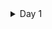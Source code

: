 <!-- # This is a title



This is more text

 - this is a list
   - This is the second item

[this is a link to google](http://www.google.com) 

![sample image](https://media.istockphoto.com/photos/finance-and-economy-chart-for-dollar-gold-euro-currencies-trading-picture-id1288703928?b=1&k=20&m=1288703928&s=170667a&w=0&h=8u1I5OcP2Cn-_DhNgpQ3M6aw-HebKuMQLj6SpXXb82s=){: .shadow}


```html
<p>This is a paragraph</p> 
```
```javascript
let dog = Math.random()
``` -->

<details>
<summary> Day 1</summary>

# Learning Objectives

<p>By the end of the lecture you should be able to:


 - Know how to succesfully learn
 - Common Concerns
 - Describe roles of a web developer
 - Describe how the web works
 - Describe the architecture of a web application
 - Identify common phases in the software development life cycle


<details>
<summary> 
    <b>How to learn in this course</b> 
</summary>


- Things are not always going to go as planned.
![Slide 3 image](/images/slide3.png)

- Being confused/lost is NORMAL. No one pays you because you know all the answers. The job is about jumping into confusion and being able to find a solution. Get comfortable with being uncomfortable.

![Slide 3 image](/images/slide5.png)
- The maximum point of learning is right at the edge of learning and panic.

***

- This experience is a rollercoaster.
![Slide 3 image](/images/slide4.png)

***

<b>Successful Students:</b>

- Find programming fascinating. They don't think of it as an obligation or chore.

- Go above and beyond what we teach. If there is something they feel they should know, they will go and learn it. If there is a problem for which they think they need more information to solve, they go and find that information.

- Don't wait for instructors to hand them the answer.
See that programming is not about learning a recipe, it's about developing a mindset to solve unforeseen problems. One size does not fit all.

- Work Hard: Students should be ready to apply 20-25 hours/week outside of the classroom for studying.

***

<b>Collaborative Culture in the Classroom</b>

- Take care of each other

- Benchmarking: some are good at one thing, others at another

- Leverage each other's strengths.

- Teaching is the best way of truly solidifying your understanding of a concept

- Your classmates will be the best foundation for establishing a professional network in tech!

- Golden Rule: If your not asking for help or asking someone if they need help - your doing something wrong. 


</details>

<details>
<summary> 
    <b>Common Concerns</b>
</summary>

- I'm making a lot of mistakes

    - mistakes are a part of life as a developer

- I don't feel comfortable with the material
    - you probably will never feel the material is easy, but you should be able to do the work

    - by the end of each module project, you should feel mostly comfortable with the material
- I feel good during class, but it's difficult to innovate on my own
    - There are three stages to learning something:
        - Imitation (follow along)
        - Assimilation (repetitive simple tasks: homework and labs)
        - Innovation (build something new on your own - project time)
- Everyone at work will realize I know nothing
    - this is called the imposter syndrome, and it's very common
    - nobody knows everything, it's about how well you learn
- I don't "do" math
    - that's why we have the computer do it for us!
    - programming is more about thinking logically than doing equations

- What's the best practice? What's the one "correct" answer?
    - Best practices change constantly and from company to company
    - If you think properly, you'll probably naturally arrive at a best practice
    - All that matters is "Does it work?"
        - A company that hires someone with 3 months of experience doesn't really care about code quality
        - Use your time to learn new technology or strengthen your problem solving



</details>

<details>
<summary>
 <b>The Role of A Web Developer</b>
 </summary>

- A programmer/developer who specializes in the development of web
- Creates websites by using HTML/CSS/JS and/or other tools
- Integrates data from back-end services and/or databases
- Is responsible for maintaining sites


</details>

<details>
 <summary>
 <b>How the web works</b>
 </summary>

 - User requests a web page via browser
 - DNS finds the server hosting the requested web page
 - Web server then returns the web page/s with all its content.

 ![Slide 12 image](/images/slide12.png)

 - Lets watch a short video on DNS 

 - <https://www.youtube.com/watch?v=72snZctFFtA>

</details>

<details>
 <summary>
 <b>Define an Application
</b>
 </summary>

![Slide 14 image](/images/slide14.png)

 A program that performs certain/specific operations for the user 

- Can you identify an app that is both a desktop and mobile app ?
- Can you differentiate between desktop, web and mobile applications?


Let’s discuss the Web Application Architecture.

![Slide 15 image](/images/slide15.png)

</details>


<details>
 <summary>
 <b>Software Development Life Cycle (SDLC)

</b>
 </summary>

![Slide 14 image](/images/slide16.png)

 <b>What is the SDLC?</b>

 <b>Phases for SDLC</b>

- Planning, requirements and Analyzing
- Design
- Development
- Testing
- Deployment
- Maintenance




Let’s discuss the Web Application Architecture.



</details>







</details>











